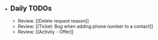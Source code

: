 - ## Daily TODOs
	- Review: [[Delete request reason]]
	- Review: [[Ticket: Bug when adding phone number to a contact]]
	- Review: [[Activity - Offer]]